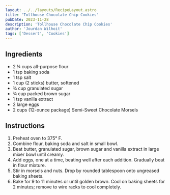 ```yaml
---
layout: ../../layouts/RecipeLayout.astro
title: 'Tollhouse Chocolate Chip Cookies'
pubDate: 2023-11-28
description: 'Tollhouse Chocolate Chip Cookies'
author: 'Jourdan Wilhoit'
tags: ['Dessert', 'Cookies']
---
```


## Ingredients

* 2 ¼ cups all-purpose flour
* 1 tsp baking soda
* 1 tsp salt
* 1 cup (2 sticks) butter, softened
* ¾ cup granulated sugar
* ¾ cup packed brown sugar
* 1 tsp vanilla extract
* 2 large eggs
* 2 cups (12-ounce package) Semi-Sweet Chocolate Morsels

## Instructions

1. Preheat oven to 375° F.
2. Combine flour, baking soda and salt in small bowl.
3. Beat butter, granulated sugar, brown sugar and vanilla extract in large mixer bowl until creamy. 
4. Add eggs, one at a time, beating well after each addition. Gradually beat in flour mixture. 
5. Stir in morsels and nuts. Drop by rounded tablespoon onto ungreased baking sheets.
6. Bake for 9 to 11 minutes or until golden brown. Cool on baking sheets for 2 minutes; remove to wire racks to cool completely.